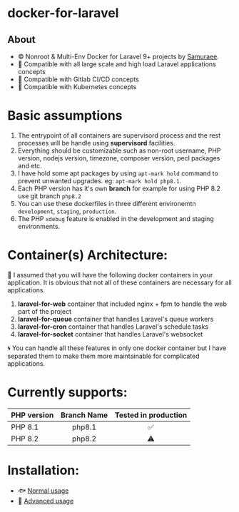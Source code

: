 # docker-for-laravel

## About

- :copyright: Nonroot & Multi-Env Docker for Laravel 9+ projects by [Samuraee](https://github.com/samuraee).
- :dragon_face: Compatible with all large scale and high load Laravel applications concepts
- :dragon_face: Compatible with Gitlab CI/CD concepts
- :dragon_face: Compatible with Kubernetes concepts

# Basic assumptions
1. The entrypoint of all containers are supervisord process and the rest processes will be handle using **supervisord** facilities.
2. Everything should be customizable such as non-root username, PHP version, nodejs version, timezone, composer version, pecl packages and etc.
3. I have hold some apt packages by using `apt-mark hold` command to prevent unwanted upgrades. eg: `apt-mark hold php8.1`.
4. Each PHP version has it's own **branch** for example for using PHP 8.2 use git branch `php8.2`
5. You can use these dockerfiles in three different environemtn `development`, `staging`, `production`.
6. The PHP `xdebug` feature is enabled in the development and staging environments.

# Container(s) Architecture:
:tophat: I assumed that you will have the following docker containers in your application. It is obvious that not all of these containers are necessary for all applications.
1. **laravel-for-web** container that included nginx + fpm to handle the web part of the project
2. **laravel-for-queue** container that handles Laravel's queue workers
3. **laravel-for-cron** container that handles Laravel's schedule tasks
4. **laravel-for-socket** container that handles Laravel's websocket

:cyclone: You can handle all these features in only one docker container but I have separated 
them to make them more maintainable for complicated applications.

# Currently supports:
| PHP version | Branch Name | Tested in production |
| :---         |     :---:      |          :---: |
| PHP 8.1   | php8.1     | :white_check_mark:    |
| PHP 8.2   | php8.2     | :warning:    |

# Installation:
- :fish: [Normal usage](https://github.com/samuraee/docker-for-laravel/blob/master/BASIC_USAGE.md)
- :whale2: [Advanced usage](https://github.com/samuraee/docker-for-laravel/blob/master/PRO_USAGE.md)